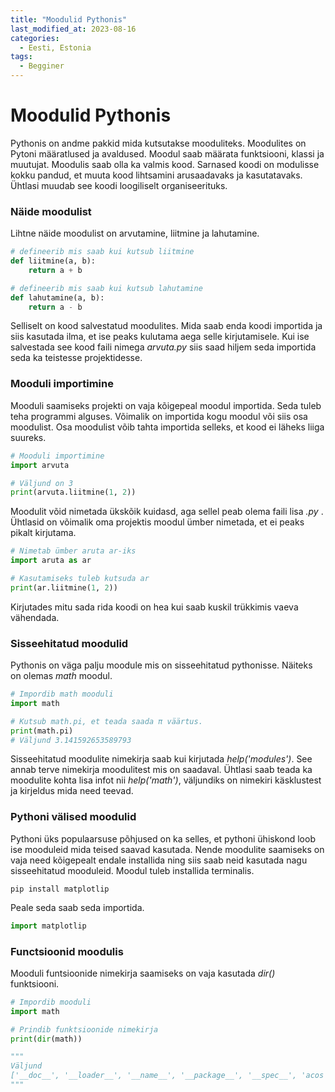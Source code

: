 ```yaml
---
title: "Moodulid Pythonis"
last_modified_at: 2023-08-16
categories:
  - Eesti, Estonia
tags:
  - Begginer
---
```


# Moodulid Pythonis

Pythonis on andme pakkid mida kutsutakse mooduliteks. Moodulites on  Pytoni määratlused ja avaldused. Moodul saab määrata funktsiooni, klassi ja muutujat. Moodulis saab olla ka valmis kood. Sarnased koodi on modulisse kokku pandud, et muuta kood lihtsamini arusaadavaks ja kasutatavaks. Ühtlasi muudab see koodi loogiliselt organiseerituks.

### Näide moodulist

Lihtne näide moodulist on arvutamine, liitmine ja lahutamine.

```python
# defineerib mis saab kui kutsub liitmine
def liitmine(a, b):
    return a + b

# defineerib mis saab kui kutsub lahutamine
def lahutamine(a, b):
    return a - b
```

Selliselt on kood salvestatud moodulites. Mida saab enda koodi importida ja siis kasutada ilma, et ise peaks kulutama aega selle kirjutamisele. Kui ise salvestada see kood faili nimega _arvuta.py_ siis saad hiljem seda importida seda ka teistesse projektidesse.

### Mooduli importimine

Mooduli saamiseks projekti on vaja kõigepeal moodul importida. Seda tuleb teha programmi alguses. Võimalik on importida kogu moodul või siis osa moodulist. Osa moodulist võib tahta importida selleks, et kood ei läheks liiga suureks.

```python
# Mooduli importimine
import arvuta

# Väljund on 3
print(arvuta.liitmine(1, 2))
```

Moodulit võid nimetada ükskõik kuidasd, aga sellel peab olema faili lisa _.py_ .
Ühtlasid on võimalik oma projektis moodul ümber nimetada, et ei peaks pikalt kirjutama.
```python
# Nimetab ümber aruta ar-iks
import aruta as ar

# Kasutamiseks tuleb kutsuda ar
print(ar.liitmine(1, 2))
```

Kirjutades mitu sada rida koodi on hea kui saab kuskil trükkimis vaeva vähendada.

### Sisseehitatud moodulid

Pythonis on väga palju moodule mis on sisseehitatud pythonisse. 
Näiteks on olemas _math_ moodul. 

```python
# Impordib math mooduli
import math

# Kutsub math.pi, et teada saada π väärtus.
print(math.pi)
# Väljund 3.141592653589793
```

Sisseehitatud moodulite nimekirja saab kui kirjutada _help('modules')_. See annab terve nimekirja moodulitest mis on saadaval. Ühtlasi saab teada ka moodulite kohta lisa infot nii _help('math')_, väljundiks on nimekiri käsklustest ja kirjeldus mida need teevad.

### Pythoni välised moodulid

Pythoni üks populaarsuse põhjused on ka selles, et pythoni ühiskond loob ise mooduleid mida teised saavad kasutada. Nende moodulite saamiseks on vaja need kõigepealt endale installida ning siis saab neid kasutada nagu sisseehitatud mooduleid.
Moodul tuleb installida terminalis.
```console
pip install matplotlip
```
Peale seda saab seda importida.
```python
import matplotlip
```
### Functsioonid moodulis

Mooduli funtsioonide nimekirja saamiseks on vaja kasutada _dir()_ funktsiooni.

```python
# Impordib mooduli
import math

# Prindib funktsioonide nimekirja
print(dir(math))

"""
Väljund
['__doc__', '__loader__', '__name__', '__package__', '__spec__', 'acos', 'acosh', 'asin', 'asinh', 'atan', 'atan2', 'atanh', 'cbrt', 'ceil', 'comb', 'copysign', 'cos', 'cosh', 'degrees', 'dist', 'e', 'erf', 'erfc', 'exp', 'exp2', 'expm1', 'fabs', 'factorial', 'floor', 'fmod', 'frexp', 'fsum', 'gamma', 'gcd', 'hypot', 'inf', 'isclose', 'isfinite', 'isinf', 'isnan', 'isqrt', 'lcm', 'ldexp', 'lgamma', 'log', 'log10', 'log1p', 'log2', 'modf', 'nan', 'nextafter', 'perm', 'pi', 'pow', 'prod', 'radians', 'remainder', 'sin', 'sinh', 'sqrt', 'tan', 'tanh', 'tau', 'trunc', 'ulp']
"""
```
